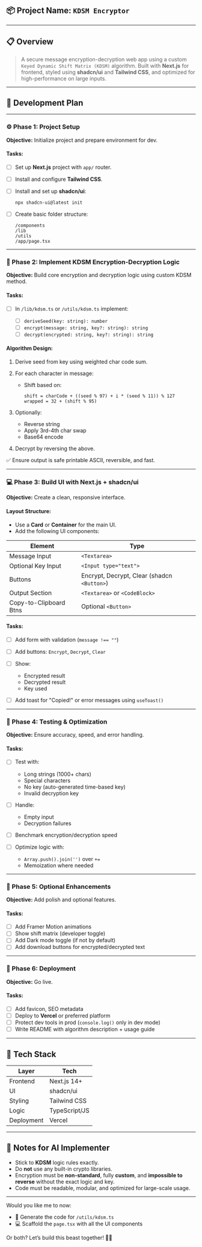 ## 📦 Project Name: `KDSM Encryptor`

---

## 📋 Overview

> A secure message encryption-decryption web app using a custom `Keyed Dynamic Shift Matrix (KDSM)` algorithm. Built with **Next.js** for frontend, styled using **shadcn/ui** and **Tailwind CSS**, and optimized for high-performance on large inputs.

---

## 🚧 Development Plan

---

### ⚙️ Phase 1: Project Setup

**Objective:** Initialize project and prepare environment for dev.

#### Tasks:

* [ ] Set up **Next.js** project with `app/` router.
* [ ] Install and configure **Tailwind CSS**.
* [ ] Install and set up **shadcn/ui**:

  ```bash
  npx shadcn-ui@latest init
  ```
* [ ] Create basic folder structure:

  ```
  /components
  /lib
  /utils
  /app/page.tsx
  ```

---

### 🔐 Phase 2: Implement KDSM Encryption-Decryption Logic

**Objective:** Build core encryption and decryption logic using custom KDSM method.

#### Tasks:

* [ ] In `/lib/kdsm.ts` or `/utils/kdsm.ts` implement:

  * [ ] `deriveSeed(key: string): number`
  * [ ] `encrypt(message: string, key?: string): string`
  * [ ] `decrypt(encrypted: string, key?: string): string`

#### Algorithm Design:

1. Derive seed from key using weighted char code sum.
2. For each character in message:

   * Shift based on:

     ```
     shift = charCode + ((seed % 97) + i * (seed % 11)) % 127
     wrapped = 32 + (shift % 95)
     ```
3. Optionally:

   * Reverse string
   * Apply 3rd-4th char swap
   * Base64 encode
4. Decrypt by reversing the above.

✅ Ensure output is safe printable ASCII, reversible, and fast.

---

### 💻 Phase 3: Build UI with Next.js + shadcn/ui

**Objective:** Create a clean, responsive interface.

#### Layout Structure:

* Use a **Card** or **Container** for the main UI.
* Add the following UI components:

| Element                | Type                                        |
| ---------------------- | ------------------------------------------- |
| Message Input          | `<Textarea>`                                |
| Optional Key Input     | `<Input type="text">`                       |
| Buttons                | Encrypt, Decrypt, Clear (shadcn `<Button>`) |
| Output Section         | `<Textarea>` or `<CodeBlock>`               |
| Copy-to-Clipboard Btns | Optional `<Button>`                         |

#### Tasks:

* [ ] Add form with validation (`message !== ""`)
* [ ] Add buttons: `Encrypt`, `Decrypt`, `Clear`
* [ ] Show:

  * Encrypted result
  * Decrypted result
  * Key used
* [ ] Add toast for "Copied!" or error messages using `useToast()`

---

### 🧪 Phase 4: Testing & Optimization

**Objective:** Ensure accuracy, speed, and error handling.

#### Tasks:

* [ ] Test with:

  * Long strings (1000+ chars)
  * Special characters
  * No key (auto-generated time-based key)
  * Invalid decryption key

* [ ] Handle:
  * Empty input
  * Decryption failures
* [ ] Benchmark encryption/decryption speed
* [ ] Optimize logic with:

  * `Array.push().join('')` over `+=`
  * Memoization where needed

---

### 🎁 Phase 5: Optional Enhancements

**Objective:** Add polish and optional features.

#### Tasks:

* [ ] Add Framer Motion animations
* [ ] Show shift matrix (developer toggle)
* [ ] Add Dark mode toggle (if not by default)
* [ ] Add download buttons for encrypted/decrypted text

---

### 🚀 Phase 6: Deployment

**Objective:** Go live.

#### Tasks:

* [ ] Add favicon, SEO metadata
* [ ] Deploy to **Vercel** or preferred platform
* [ ] Protect dev tools in prod (`console.log()` only in dev mode)
* [ ] Write README with algorithm description + usage guide

---

## 📌 Tech Stack

| Layer      | Tech          |
| ---------- | ------------- |
| Frontend   | Next.js 14+   |
| UI         | shadcn/ui     |
| Styling    | Tailwind CSS  |
| Logic      | TypeScript/JS |
| Deployment | Vercel        |

---

## 🧠 Notes for AI Implementer

* Stick to **KDSM** logic rules exactly.
* Do **not** use any built-in crypto libraries.
* Encryption must be **non-standard**, fully **custom**, and **impossible to reverse** without the exact logic and key.
* Code must be readable, modular, and optimized for large-scale usage.

---

Would you like me to now:

* 🔧 Generate the code for `/utils/kdsm.ts`
* 💻 Scaffold the `page.tsx` with all the UI components

Or both? Let’s build this beast together! 💪😎
